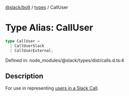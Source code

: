 [@slack/bolt](../../../../index.md) / [types](../index.md) / CallUser

# Type Alias: CallUser

```ts
type CallUser = 
  | CallUserSlack
  | CallUserExternal;
```

Defined in: node\_modules/@slack/types/dist/calls.d.ts:4

## Description

For use in representing [users in a Slack Call](https://api.slack.com/apis/calls#users).
